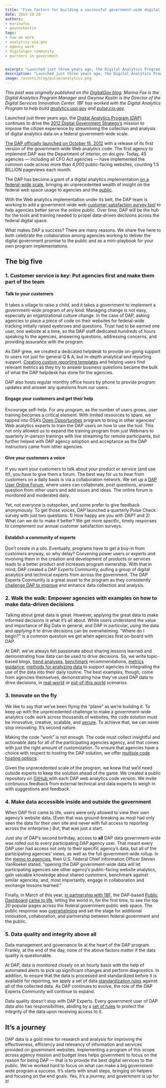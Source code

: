 ```yaml
---
title: "Five factors for building a successful government-wide digital analytics program"
date: 2015-10-20
authors:
- marinafox
- gwynnekostin
tags:
- how we work
- analytics.usa.gov
- agency work
- digitalgov community
- partners in government


excerpt: "Launched just three years ago, the Digital Analytics Program (DAP) continues to drive the 2012 Digital Government Strategy’s mission to improve the citizen experience by streamlining the collection and analysis of digital analytics data on a federal government-wide scale. Today, 45 agencies — including all CFO Act agencies — have implemented the common code across more than 4,000 public-facing websites, counting 1.5 BILLION pageviews each month."
description: "Launched just three years ago, the Digital Analytics Program (DAP) continues to drive the 2012 Digital Government Strategy’s mission to improve the citizen experience by streamlining the collection and analysis of digital analytics data on a federal government-wide scale. Today, 45 agencies — including all CFO Act agencies — have implemented the common code across more than 4,000 public-facing websites, counting 1.5 BILLION pageviews each month."
image: /assets/blog/pulse/analytics.png
---
```


*This post was originally published on the [DigitalGov blog](https://www.digitalgov.gov/2015/10/20/5-factors-for-building-a-successful-government-wide-digital-analytics-program/). Marina Fox is the Digital Analytics Program Manager and Gwynne Kostin is the Director of the Digital Services Innovation Center. 18F has worked with the Digital Analytics Program to help build [analytics.usa.gov](https://analytics.usa.gov/) and [pulse.cio.gov](https://pulse.cio.gov/).*  

Launched just three years ago, the [Digital Analytics Program
(DAP)](http://www.digitalgov.gov/services/dap/) continues to drive the
[2012 Digital Government
Strategy’s](https://www.whitehouse.gov/sites/default/files/omb/egov/digital-government/digital-government.html#measure-performance)
mission to improve the citizen experience by streamlining the collection
and analysis of digital analytics data on a federal government-wide
scale.

[The DAP officially launched on October 15, 2012](http://gsablogs.gsa.gov/dsic/2012/10/05/digital-analytics-program-helps-agencies-measure-web-performance/)
with a release of its first version of the government-wide Web analytics
code. The first agency to implement DAP was the Department of Interior,
on doi.gov. Today, 45 agencies — including all CFO Act agencies — have
implemented the common code across more than 4,000 public-facing
websites, counting 1.5 BILLION pageviews each month.

The DAP has become a giant of a digital analytics implementation [on a
federal-wide scale](http://pulse.cio.gov), bringing an unprecedented
wealth of insight on the federal web space usage to agencies and the
[public](http://analytics.usa.gov).

With the Web analytics implementation under its belt, the DAP team is
working to add a government-wide web [customer satisfaction survey
tool](https://www.digitalgov.gov/services/dap/digital-analytics-program-dap-gov-wide-customer-satisfaction-survey-tool-guidance/)
to help agencies better serve the online public. Over time, DAP will be
the hub for the tools and training needed to propel data-driven
decisions across the federal digital space.

What makes DAP a success? There are many reasons. We share five here to
both celebrate the collaboration among agencies working to deliver the
digital government promise to the public and as a mini-playbook for your
own program implementations.

## The big five

### 1. Customer service is key: Put agencies first and make them part of the team

#### Talk to your customers

It takes a village to raise a child, and it takes a government to
implement a government-wide program of any kind. Managing change is not
easy, especially an organizational culture change. In the case of DAP,
asking agencies to place a piece of code on their websites for
federal-wide tracking initially raised eyebrows and questions. Trust had
to be earned one user, one website at a time, so the DAP staff dedicated
hundreds of hours speaking to the agencies, answering questions,
addressing concerns, and providing assurance with the program.

As DAP grew, we created a dedicated helpdesk to provide on-going support
to users not just for general Q & A, but in-depth analytical and
reporting support. [Creating custom reporting
templates](http://www.digitalgov.gov/2015/08/06/need-actionable-analytics-reports-heres-help/)
and helping users find relevant metrics as they try to answer business
questions became the bulk of what the DAP helpdesk has done for the
agencies.

DAP also hosts regular monthly office hours by phone to provide program
updates and answer any questions from our users.

#### Engage your customers and get their help

Encourage self-help. For any program, as the number of users grows, user
training becomes a critical element. With limited resources to spare, we
tapped into GSA’s [Open
Opportunities](https://openopps.digitalgov.gov/) program to bring in
other agencies’ Web analytics experts to train the DAP users on how to
use the tool. This not only allowed us to expand the training program
from just Webinars to quarterly in-person trainings with live streaming
for remote participants, but further helped with DAP agency adoption and
acceptance as the DAP instructors came from other agencies.

#### Give your customers a voice

If you want your customers to talk about your product or service (and
use it!), you have to give them a forum. The best way for us to hear
from customers on a daily basis is via a collaboration network. We set
up a [DAP User Online
Forum](https://www.yammer.com/dapusergrouponlineforum), where users can
collaborate, post questions, answer question from other users and add
issues and ideas. The online forum is monitored and moderated daily.

Yet, not everyone is outspoken, and some prefer to give feedback
anonymously. To get those voices, DAP launched a quarterly Pulse Check
survey with just two questions: 1) How happy are you with DAP? and 2)
What can we do to make it better? We get more specific, timely responses
to complement our annual customer satisfaction surveys.

#### Establish a community of experts

Don’t create in a silo. Eventually, programs have to get a buy-in from
customers anyway, so why delay? Convening power users or experts and
involving them in the creation and development of products or services
leads to a better product and increases program ownership. With that in
mind, DAP created a DAP Experts Community, pulling a group of digital
analytics and technical experts from across the government. The DAP
Experts Community is a great asset to the program as they consistently
[challenge DAP to improve](http://www.digitalgov.gov/2015/08/26/analytics-pitfall-avoid-this-common-implementation-mistake/)
and enhance data collection and analysis.

### 2. Walk the walk: Empower agencies with examples on how to make data-driven decisions

Talking about great data is great. However, applying the great data to
make informed decisions is what it’s all about. While users understand
the value and importance of Big Data in general, and DAP in particular,
*using* the data and *applying* it to drive decisions can be
overwhelming. “Where do I begin?” is a common question we get when
agencies first on-board with DAP.

At DAP, we’ve always felt passionate about sharing lessons learned and
demonstrating how data can be used to drive decisions. So, we write
topic-based blogs, [trend
analyses](http://www.digitalgov.gov/2015/10/15/gov-analytics-breakdown-1-browsers-chrome-takes-the-cake/), [benchmark](http://www.digitalgov.gov/services/dap/dap-digital-metrics-guidance-and-best-practices/)
recommendations, [metrics guidance](http://www.digitalgov.gov/2014/06/19/the-golden-metric/),
[methods for analyzing data](http://www.digitalgov.gov/2015/04/16/using-a-hypothesis-driven-approach-in-analyzing-and-making-sense-of-your-website-traffic-data/)
to support agencies in integrating the use of the data into their daily
routine. The best examples, though, come from agencies themselves,
demonstrating how they’ve used DAP data to drive decisions, in
[real-world](http://www.digitalgov.gov/2013/11/06/nps-gov-use-of-digital-analytics-program-beyond-the-numbers/)
or [out-of-this world](http://www.digitalgov.gov/2013/09/17/digital-analytics-program-goes-to-the-moon/)
scenarios.

### 3. Innovate on the fly

We like to say that we’ve been flying the “plane” as we’re building it.
To keep up with the unprecedented challenge to make a government-wide
analytics code work across thousands of websites, the code solution must
be innovative, creative, scalable, and
[secure](https://www.digitalgov.gov/2015/08/14/secure-central-hosting-for-the-digital-analytics-program/).
To achieve that, we can never stop innovating. It’s second nature.

Making the code “work” is not enough. The code must collect insightful
and actionable data for all of the participating agencies agency, and
that comes with just the right amount of customization. To ensure that
agencies have a choice with respect to hosting the DAP solution, we
offer [multiple code hosting
options](http://www.digitalgov.gov/services/dap/analytics-tool-instructions/).

Given the unprecedented scale of the program, we knew that we’d need
outside experts to keep the solution ahead of the game. We created a
public repository on [GitHub
](https://github.com/digital-analytics-program/gov-wide-code)with each
DAP web analytics code version. We invite continuous feedback from
external technical and data experts to weigh in with suggestions and
feedback.

### 4. Make data accessible inside and outside the government

When DAP first came to life, users were only allowed to view their own
agency’s website data. (Even that was ground-breaking as most had only
seen the data for their own site and never with full access to reporting
across the enterprise.) But, that was just a start.

Just shy of DAP’s second birthday, access to **all** DAP data
government-wide was rolled out to every participating DAP agency user.
That meant every DAP user had access not only to their specific agency’s
data, but all of the participating agencies’ views, as well as the full
government-wide rollup. In the [memo to
agencies](http://www.digitalgov.gov/services/dap/guidance-for-dap-gov-wide-data/),
then U.S. Federal Chief Information Officer Steven VanRoekel stated,
“opening the DAP government-wide data will let participating agencies
see other agency’s public-facing website analytics, gain valuable
knowledge about shared customers, benchmark against similar agencies,
and, most importantly, engage in collaboration and exchange lessons
learned.”

Finally, in March of this year, [in partnership with
18F](https://18f.gsa.gov/2015/03/19/how-we-built-analytics-usa-gov/),
the DAP-based [Public Dashboard](https://www.whitehouse.gov/blog/2015/03/19/turning-government-data-better-public-service)
[came to life](http://mashable.com/2015/03/19/white-house-open-source-analytics/#oEcsiB97JqqD),
letting the world in, for the first time, to see the top 20 popular
pages across the federal government public web space. The public
response was
[overwhelming](http://www.marketwatch.com/story/americans-really-want-to-know-wheres-my-tax-refund-2015-03-19)
and set the stage for additional innovation, collaboration, and
partnership between federal government and the public.

### 5. Data quality and integrity above all

Data management and governance lie at the heart of the DAP program.
Frankly, at the end of the day, none of the above factors matter if the
data quality is questionable.

At DAP, data is monitored closely on an hourly basis with the help of
automated alerts to pick up significant changes and perform diagnostics.
In addition, to ensure that the data is processed and standardized
before it is available for reporting, we apply a set of data
[standardization
rules](https://github.com/digital-analytics-program/gov-wide-code/issues/10)
against all of the collected data. As DAP continues to evolve, the role
of the DAP Experts Community will continue to expand.

Data quality doesn’t stop with DAP Experts. Every government user of DAP
data also has responsibilities, abiding by a [set of
rules](https://www.digitalgov.gov/services/dap/common-questions-about-dap-faq/#part-7)
to protect the integrity of the data upon receiving access to it.

It’s a journey
--------------

DAP data is a gold mine for research and analysis for improving the
effectiveness, efficiency and relevancy of information and services
provided on government websites. Implementing a program of this scope
across agency mission and budget lines helps government to focus on the
reason for being DAP — that is to provide the best digital services to
the public. We’ve worked hard to focus on what can make a big
government-wide program a success. It’s starts with small steps,
bringing on helpers and focusing on the end goals. Yes, it’s a journey,
and government is up for it!
